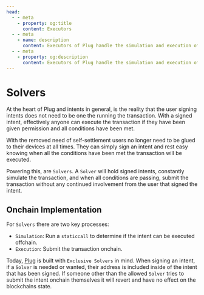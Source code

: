```yaml
---
head:
  - - meta
    - property: og:title
      content: Executors
  - - meta
    - name: description
      content: Executors of Plug handle the simulation and execution of signed intents that have been signed by end-users.
  - - meta
    - property: og:description
      content: Executors of Plug handle the simulation and execution of signed intents that have been signed by end-users.
---
```


# Solvers

At the heart of Plug and intents in general, is the reality that the user signing intents does not need to be one the running the transaction. With a signed intent, effectively anyone can execute the transaction if they have been given permission and all conditions have been met.

With the removed need of self-settlement users no longer need to be glued to their devices at all times. They can simply sign an intent and rest easy knowing when all the conditions have been met the transaction will be executed.

Powering this, are `Solvers`. A `Solver` will hold signed intents, constantly simulate the transaction, and when all conditions are passing, submit the transaction without any continued involvement from the user that signed the intent.

## Onchain Implementation

For `Solvers` there are two key processes:

- `Simulation`: Run a `staticcall` to determine if the intent can be executed offchain.
- `Execution`: Submit the transaction onchain.

Today, [Plug](/) is built with `Exclusive Solvers` in mind. When signing an intent, if a `Solver` is needed or wanted, their address is included inside of the intent that has been signed. If someone other than the allowed `Solver` tries to submit the intent onchain themselves it will revert and have no effect on the blockchains state.
